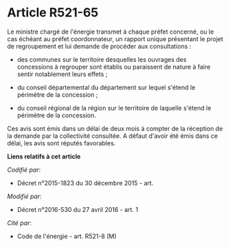 # Article R521-65

Le ministre chargé de l'énergie transmet à chaque préfet concerné, ou le cas échéant au préfet coordonnateur, un rapport
unique présentant le projet de regroupement et lui demande de procéder aux consultations : 

- des communes sur le territoire desquelles les ouvrages des concessions à regrouper sont établis ou paraissent de nature à
faire sentir notablement leurs effets ; 

- du conseil départemental du département sur lequel s'étend le périmètre de la concession ; 

- du conseil régional de la région sur le territoire de laquelle s'étend le périmètre de la concession. 

Ces avis sont émis dans un délai de deux mois à compter de la réception de la demande par la collectivité consultée. A défaut
d'avoir été émis dans ce délai, les avis sont réputés favorables.

**Liens relatifs à cet article**

_Codifié par_:

  - Décret n°2015-1823 du 30 décembre 2015 - art.

_Modifié par_:

  - Décret n°2016-530 du 27 avril 2016 - art. 1

_Cité par_:

  - Code de l'énergie - art. R521-8 (M)
